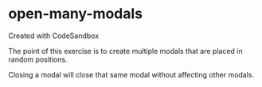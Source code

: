 # open-many-modals
Created with CodeSandbox

The point of this exercise is to create multiple modals that are placed in random positions. 

Closing a modal will close that same modal without affecting other modals. 
